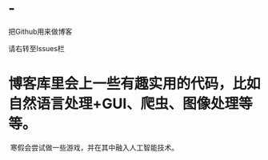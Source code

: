 # -
把Github用来做博客

请右转至Issues栏



# 博客库里会上一些有趣实用的代码，比如自然语言处理+GUI、爬虫、图像处理等等。
  寒假会尝试做一些游戏，并在其中融入人工智能技术。
